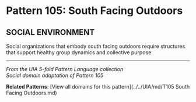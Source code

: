 # Pattern 105: South Facing Outdoors

## SOCIAL ENVIRONMENT

Social organizations that embody south facing outdoors require structures that support healthy group dynamics and collective purpose.

---

*From the UIA 5-fold Pattern Language collection*  
*Social domain adaptation of Pattern 105*

**Related Patterns**: [View all domains for this pattern](../../UIA/md/T105 South Facing Outdoors.md)